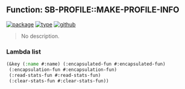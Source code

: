 ## Function: SB-PROFILE::MAKE-PROFILE-INFO
[![package](https://img.shields.io/badge/Package-SB--PROFILE-5f9ea0.svg?style=social&colorA=999999)](../) [![type](https://img.shields.io/badge/Type-Function-5f9ea0.svg?style=social&colorA=999999)](../#function) [![github](https://img.shields.io/badge/GitHub-View_the_source-5f9ea0.svg?style=social&colorA=999999&logo=github)](https://github.com/sbcl/sbcl/blob/master/src/code/profile.lisp/) 

> No description.

### Lambda list
```cl
(&key (:name #:name) (:encapsulated-fun #:encapsulated-fun)
 (:encapsulation-fun #:encapsulation-fun)
 (:read-stats-fun #:read-stats-fun)
 (:clear-stats-fun #:clear-stats-fun))
```
